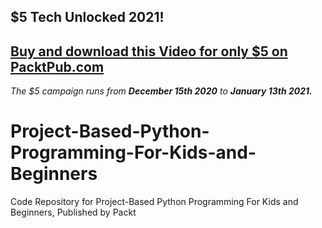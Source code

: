 ## $5 Tech Unlocked 2021!
[Buy and download this Video for only $5 on PacktPub.com](https://www.packtpub.com/product/project-based-python-programming-for-kids-and-beginners-video/9781800204782)
-----
*The $5 campaign         runs from __December 15th 2020__ to __January 13th 2021.__*

# Project-Based-Python-Programming-For-Kids-and-Beginners
Code Repository for Project-Based Python Programming For Kids and Beginners, Published by Packt
